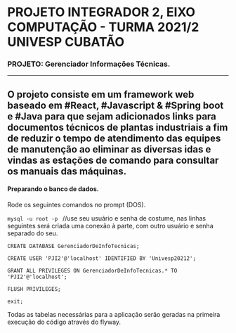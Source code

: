 # PROJETO INTEGRADOR 2, EIXO COMPUTAÇÃO - TURMA 2021/2 UNIVESP CUBATÃO

### PROJETO: Gerenciador Informações Técnicas.

--- 
O projeto consiste em um framework web baseado em #React, #Javascript & #Spring boot e #Java para que sejam adicionados
links para documentos técnicos de plantas industriais a fim de reduzir o tempo de atendimento das equipes de manutenção ao eliminar as diversas idas e vindas as estações de comando para consultar os manuais das máquinas.
 
---
#### Preparando o banco de dados.

Rode os seguintes comandos no prompt (DOS).

`mysql -u root -p `
//use seu usuário e senha de costume, nas linhas
seguintes será criada uma conexão à parte, com outro 
usuário e senha separado do seu.

`CREATE DATABASE GerenciadorDeInfoTecnicas;`

`CREATE USER 'PJI2'@'localhost' IDENTIFIED BY 'Univesp20212';`

`GRANT ALL PRIVILEGES ON GerenciadorDeInfoTecnicas.* TO 'PJI2'@'localhost';`

`FLUSH PRIVILEGES;`

`exit;`

Todas as tabelas necessárias para a aplicação serão geradas na primeira execução do código através do flyway.


